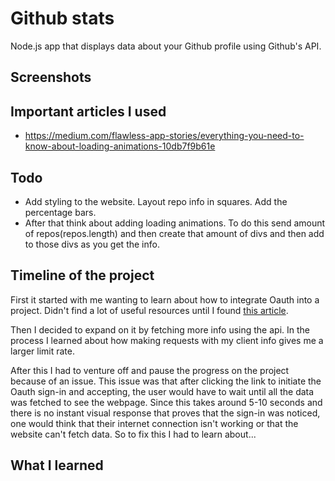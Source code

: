 # Github stats

Node.js app that displays data about your Github profile using Github's API.

## Screenshots

## Important articles I used
* https://medium.com/flawless-app-stories/everything-you-need-to-know-about-loading-animations-10db7f9b61e


## Todo
* Add styling to the website. Layout repo info in squares. Add the percentage bars.
* After that think about adding loading animations. To do this send amount of repos(repos.length) and then create that amount of divs and then add to those divs as you get the info.

## Timeline of the project
First it started with me wanting to learn about how to integrate Oauth into a project. Didn't find a lot of useful resources until I found [this article](https://www.sohamkamani.com/blog/javascript/2018-06-24-oauth-with-node-js/).

Then I decided to expand on it by fetching more info using the api. In the process I learned about how making requests with my client info gives me a larger limit rate. 

After this I had to venture off and pause the progress on the project because of an issue. This issue was that after clicking the link to initiate the Oauth sign-in and accepting, the user would have to wait until all the data was fetched to see the webpage. Since this takes around 5-10 seconds and there is no instant visual response that proves that the sign-in was noticed, one would think that their internet connection isn't working or that the website can't fetch data. So to fix this I had to learn about...

## What I learned
